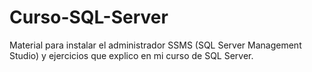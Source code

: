 # Curso-SQL-Server
Material para instalar el administrador SSMS (SQL Server Management Studio) y ejercicios que explico en mi curso de SQL Server.
